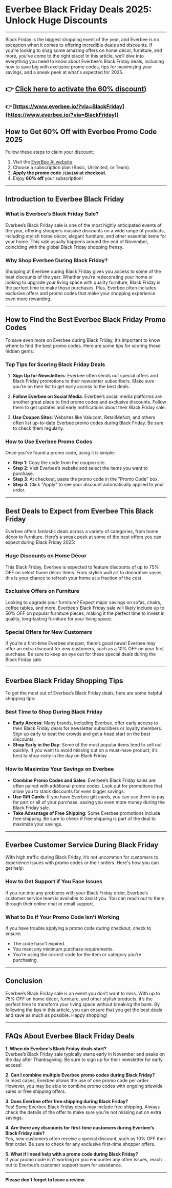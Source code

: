 # Everbee Black Friday Deals 2025: Unlock Huge Discounts
---

Black Friday is the biggest shopping event of the year, and Everbee is no exception when it comes to offering incredible deals and discounts. If you're looking to snag some amazing offers on home décor, furniture, and more, you've come to the right place! In this article, we’ll dive into everything you need to know about Everbee's Black Friday deals, including how to save big with exclusive promo codes, tips for maximizing your savings, and a sneak peek at what's expected for 2025.

## 👉 **[Click here to activate the 60% discount](https://www.everbee.io/?via=50OFF))**  

### 👉 **[https://www.everbee.io/?via=BlackFriday](https://www.everbee.io/?via=BlackFriday))**  


## How to Get 60% Off with Everbee Promo Code 2025  
Follow these steps to claim your discount:  
1. Visit the [EverBee AI website](https://www.everbee.io/?via=50OFF).  
2. Choose a subscription plan (Basic, Unlimited, or Team).  
3. **Apply the promo code `JENNI60` at checkout**.  
4. Enjoy **60% off** your subscription!  


---

## **Introduction to Everbee Black Friday**

### **What is Everbee’s Black Friday Sale?**

Everbee’s Black Friday sale is one of the most highly anticipated events of the year, offering shoppers massive discounts on a wide range of products, including stylish home décor, elegant furniture, and other essential items for your home. This sale usually happens around the end of November, coinciding with the global Black Friday shopping frenzy.

### **Why Shop Everbee During Black Friday?**

Shopping at Everbee during Black Friday gives you access to some of the best discounts of the year. Whether you’re redecorating your home or looking to upgrade your living space with quality furniture, Black Friday is the perfect time to make those purchases. Plus, Everbee often includes exclusive offers and promo codes that make your shopping experience even more rewarding.

---

## **How to Find the Best Everbee Black Friday Promo Codes**

To save even more on Everbee during Black Friday, it’s important to know where to find the best promo codes. Here are some tips for scoring those hidden gems:

### **Top Tips for Scoring Black Friday Deals**

1. **Sign Up for Newsletters**: Everbee often sends out special offers and Black Friday promotions to their newsletter subscribers. Make sure you’re on their list to get early access to the best deals.
   
2. **Follow Everbee on Social Media**: Everbee’s social media platforms are another great place to find promo codes and exclusive discounts. Follow them to get updates and early notifications about their Black Friday sale.

3. **Use Coupon Sites**: Websites like Valucom, RetailMeNot, and others often list up-to-date Everbee promo codes during Black Friday. Be sure to check them regularly.

### **How to Use Everbee Promo Codes**

Once you’ve found a promo code, using it is simple:
- **Step 1**: Copy the code from the coupon site.
- **Step 2**: Visit Everbee’s website and select the items you want to purchase.
- **Step 3**: At checkout, paste the promo code in the "Promo Code" box.
- **Step 4**: Click "Apply" to see your discount automatically applied to your order.

---

## **Best Deals to Expect from Everbee This Black Friday**

Everbee offers fantastic deals across a variety of categories, from home décor to furniture. Here’s a sneak peek at some of the best offers you can expect during Black Friday 2025:

### **Huge Discounts on Home Décor**

This Black Friday, Everbee is expected to feature discounts of up to 75% OFF on select home décor items. From stylish wall art to decorative vases, this is your chance to refresh your home at a fraction of the cost.

### **Exclusive Offers on Furniture**

Looking to upgrade your furniture? Expect major savings on sofas, chairs, coffee tables, and more. Everbee’s Black Friday sale will likely include up to 50% OFF on popular furniture pieces, making it the perfect time to invest in quality, long-lasting furniture for your living space.

### **Special Offers for New Customers**

If you’re a first-time Everbee shopper, there’s good news! Everbee may offer an extra discount for new customers, such as a 10% OFF on your first purchase. Be sure to keep an eye out for these special deals during the Black Friday sale.

---

## **Everbee Black Friday Shopping Tips**

To get the most out of Everbee’s Black Friday deals, here are some helpful shopping tips:

### **Best Time to Shop During Black Friday**

- **Early Access**: Many brands, including Everbee, offer early access to their Black Friday deals for newsletter subscribers or loyalty members. Sign up early to beat the crowds and get a head start on the best discounts.
- **Shop Early in the Day**: Some of the most popular items tend to sell out quickly. If you want to avoid missing out on a must-have product, it’s best to shop early in the day on Black Friday.

### **How to Maximize Your Savings on Everbee**

- **Combine Promo Codes and Sales**: Everbee’s Black Friday sales are often paired with additional promo codes. Look out for promotions that allow you to stack discounts for even bigger savings.
- **Use Gift Cards**: If you have Everbee gift cards, you can use them to pay for part or all of your purchase, saving you even more money during the Black Friday sale.
- **Take Advantage of Free Shipping**: Some Everbee promotions include free shipping. Be sure to check if free shipping is part of the deal to maximize your savings.

---

## **Everbee Customer Service During Black Friday**

With high traffic during Black Friday, it’s not uncommon for customers to experience issues with promo codes or their orders. Here's how you can get help:

### **How to Get Support if You Face Issues**

If you run into any problems with your Black Friday order, Everbee’s customer service team is available to assist you. You can reach out to them through their online chat or email support.

### **What to Do if Your Promo Code Isn’t Working**

If you have trouble applying a promo code during checkout, check to ensure:
- The code hasn’t expired.
- You meet any minimum purchase requirements.
- You’re using the correct code for the item or category you're purchasing.

---

## **Conclusion**

Everbee’s Black Friday sale is an event you don’t want to miss. With up to 75% OFF on home décor, furniture, and other stylish products, it’s the perfect time to transform your living space without breaking the bank. By following the tips in this article, you can ensure that you get the best deals and save as much as possible. Happy shopping!

---

## **FAQs About Everbee Black Friday Deals**

**1. When do Everbee’s Black Friday deals start?**  
Everbee’s Black Friday sale typically starts early in November and peaks on the day after Thanksgiving. Be sure to sign up for their newsletter for early access!

**2. Can I combine multiple Everbee promo codes during Black Friday?**  
In most cases, Everbee allows the use of one promo code per order. However, you may be able to combine promo codes with ongoing sitewide sales or free shipping offers.

**3. Does Everbee offer free shipping during Black Friday?**  
Yes! Some Everbee Black Friday deals may include free shipping. Always check the details of the offer to make sure you’re not missing out on extra savings.

**4. Are there any discounts for first-time customers during Everbee’s Black Friday sale?**  
Yes, new customers often receive a special discount, such as 10% OFF their first order. Be sure to check for any exclusive first-time shopper offers.

**5. What if I need help with a promo code during Black Friday?**  
If your promo code isn’t working or you encounter any other issues, reach out to Everbee’s customer support team for assistance.

---

**Please don’t forget to leave a review.**
